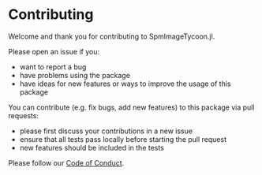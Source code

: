 # Contributing

Welcome and thank you for contributing to SpmImageTycoon.jl.

Please open an issue if you:

- want to report a bug
- have problems using the package
- have ideas for new features or ways to improve the usage of this package

You can contribute (e.g. fix bugs, add new features) to this package via pull requests:

- please first discuss your contributions in a new issue
- ensure that all tests pass locally before starting the pull request
- new features should be included in the tests

Please follow our [Code of Conduct](CODE_OF_CONDUCT.md).